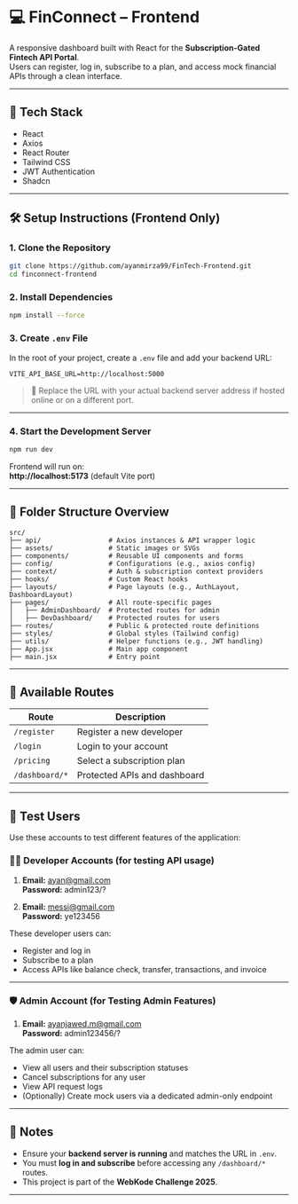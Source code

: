 # 💻 FinConnect – Frontend

A responsive dashboard built with React for the **Subscription-Gated Fintech API Portal**.  
Users can register, log in, subscribe to a plan, and access mock financial APIs through a clean interface.

---

## 🚀 Tech Stack

- React
- Axios
- React Router
- Tailwind CSS
- JWT Authentication
- Shadcn

---

## 🛠️ Setup Instructions (Frontend Only)

### 1. Clone the Repository

```bash
git clone https://github.com/ayanmirza99/FinTech-Frontend.git
cd finconnect-frontend
```

### 2. Install Dependencies

```bash
npm install --force
```

### 3. Create `.env` File

In the root of your project, create a `.env` file and add your backend URL:

```env
VITE_API_BASE_URL=http://localhost:5000
```

> 🔁 Replace the URL with your actual backend server address if hosted online or on a different port.

---

### 4. Start the Development Server

```bash
npm run dev
```

Frontend will run on:  
**http://localhost:5173** (default Vite port)

---

## 📁 Folder Structure Overview

```
src/
├── api/                 # Axios instances & API wrapper logic
├── assets/              # Static images or SVGs
├── components/          # Reusable UI components and forms
├── config/              # Configurations (e.g., axios config)
├── context/             # Auth & subscription context providers
├── hooks/               # Custom React hooks
├── layouts/             # Page layouts (e.g., AuthLayout, DashboardLayout)
├── pages/               # All route-specific pages
│   ├── AdminDashboard/  # Protected routes for admin
│   ├── DevDashboard/    # Protected routes for users
├── routes/              # Public & protected route definitions
├── styles/              # Global styles (Tailwind config)
├── utils/               # Helper functions (e.g., JWT handling)
├── App.jsx              # Main app component
├── main.jsx             # Entry point
```

---

## 🔐 Available Routes

| Route              | Description                   |
|--------------------|-------------------------------|
| `/register`        | Register a new developer      |
| `/login`           | Login to your account         |
| `/pricing`         | Select a subscription plan    |
| `/dashboard/*`     | Protected APIs and dashboard  |

---

## 🧪 Test Users

Use these accounts to test different features of the application:

### 👨‍💻 Developer Accounts (for testing API usage)

1. **Email:** ayan@gmail.com  
   **Password:** admin123/?

2. **Email:** messi@gmail.com  
   **Password:** ye123456

These developer users can:
- Register and log in
- Subscribe to a plan
- Access APIs like balance check, transfer, transactions, and invoice

---

### 🛡️ Admin Account (for Testing Admin Features)

1. **Email:** ayanjawed.m@gmail.com  
   **Password:** admin123456/?  

The admin user can:  
- View all users and their subscription statuses  
- Cancel subscriptions for any user  
- View API request logs  
- (Optionally) Create mock users via a dedicated admin-only endpoint  

---

## 🧠 Notes

- Ensure your **backend server is running** and matches the URL in `.env`.
- You must **log in and subscribe** before accessing any `/dashboard/*` routes.
- This project is part of the **WebKode Challenge 2025**.

---
